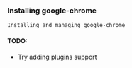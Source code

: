 ### Installing google-chrome
```
Installing and managing google-chrome
```

#### TODO:
* Try adding plugins support

